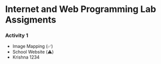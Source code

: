 # Internet and Web Programming Lab Assigments

### Activity 1
- Image Mapping (✅)
- School Website (⚠️)
- Krishna 1234

